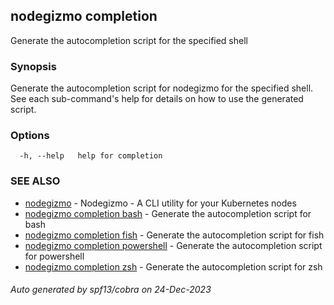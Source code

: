 ## nodegizmo completion

Generate the autocompletion script for the specified shell

### Synopsis

Generate the autocompletion script for nodegizmo for the specified shell.
See each sub-command's help for details on how to use the generated script.


### Options

```
  -h, --help   help for completion
```

### SEE ALSO

* [nodegizmo](nodegizmo.md)	 - Nodegizmo - A CLI utility for your Kubernetes nodes
* [nodegizmo completion bash](nodegizmo_completion_bash.md)	 - Generate the autocompletion script for bash
* [nodegizmo completion fish](nodegizmo_completion_fish.md)	 - Generate the autocompletion script for fish
* [nodegizmo completion powershell](nodegizmo_completion_powershell.md)	 - Generate the autocompletion script for powershell
* [nodegizmo completion zsh](nodegizmo_completion_zsh.md)	 - Generate the autocompletion script for zsh

###### Auto generated by spf13/cobra on 24-Dec-2023
